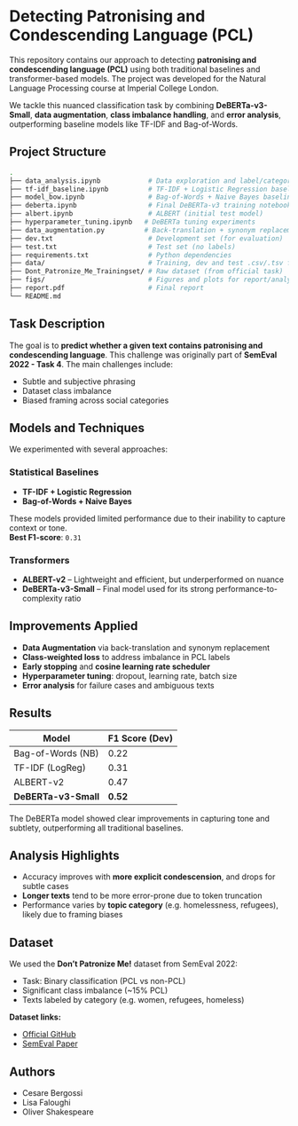 # Detecting Patronising and Condescending Language (PCL)

This repository contains our approach to detecting **patronising and condescending language (PCL)** using both traditional baselines and transformer-based models. The project was developed for the Natural Language Processing course at Imperial College London.

We tackle this nuanced classification task by combining **DeBERTa-v3-Small**, **data augmentation**, **class imbalance handling**, and **error analysis**, outperforming baseline models like TF-IDF and Bag-of-Words.


## Project Structure

```bash
.
├── data_analysis.ipynb            # Data exploration and label/category analysis
├── tf-idf_baseline.ipynb          # TF-IDF + Logistic Regression baseline
├── model_bow.ipynb                # Bag-of-Words + Naive Bayes baseline
├── deberta.ipynb                  # Final DeBERTa-v3 training notebook
├── albert.ipynb                   # ALBERT (initial test model)
├── hyperparameter_tuning.ipynb   # DeBERTa tuning experiments
├── data_augmentation.py          # Back-translation + synonym replacement
├── dev.txt                        # Development set (for evaluation)
├── test.txt                       # Test set (no labels)
├── requirements.txt               # Python dependencies
├── data/                          # Training, dev and test .csv/.tsv files
├── Dont_Patronize_Me_Trainingset/ # Raw dataset (from official task)
├── figs/                          # Figures and plots for report/analysis
├── report.pdf                     # Final report
└── README.md
```

## Task Description

The goal is to **predict whether a given text contains patronising and condescending language**. This challenge was originally part of **SemEval 2022 - Task 4**. The main challenges include:

- Subtle and subjective phrasing  
- Dataset class imbalance  
- Biased framing across social categories  

## Models and Techniques

We experimented with several approaches:

### Statistical Baselines

- **TF-IDF + Logistic Regression**  
- **Bag-of-Words + Naive Bayes**

These models provided limited performance due to their inability to capture context or tone.  
**Best F1-score**: `0.31`

### Transformers

- **ALBERT-v2** – Lightweight and efficient, but underperformed on nuance  
- **DeBERTa-v3-Small** – Final model used for its strong performance-to-complexity ratio

## Improvements Applied

- **Data Augmentation** via back-translation and synonym replacement  
- **Class-weighted loss** to address imbalance in PCL labels  
- **Early stopping** and **cosine learning rate scheduler**  
- **Hyperparameter tuning**: dropout, learning rate, batch size  
- **Error analysis** for failure cases and ambiguous texts  

## Results

| Model                  | F1 Score (Dev) |
|------------------------|----------------|
| Bag-of-Words (NB)      | 0.22           |
| TF-IDF (LogReg)        | 0.31           |
| ALBERT-v2              | 0.47           |
| **DeBERTa-v3-Small**   | **0.52**       |

The DeBERTa model showed clear improvements in capturing tone and subtlety, outperforming all traditional baselines.

## Analysis Highlights

- Accuracy improves with **more explicit condescension**, and drops for subtle cases  
- **Longer texts** tend to be more error-prone due to token truncation  
- Performance varies by **topic category** (e.g. homelessness, refugees), likely due to framing biases

## Dataset

We used the **Don’t Patronize Me!** dataset from SemEval 2022:

- Task: Binary classification (PCL vs non-PCL)  
- Significant class imbalance (~15% PCL)  
- Texts labeled by category (e.g. women, refugees, homeless)

**Dataset links:**
- [Official GitHub](https://github.com/Perez-AlmendrosC/dontpatronizeme)  
- [SemEval Paper](https://aclanthology.org/2022.nlp4pi-1.15/)


## Authors

- Cesare Bergossi  
- Lisa Faloughi  
- Oliver Shakespeare  
